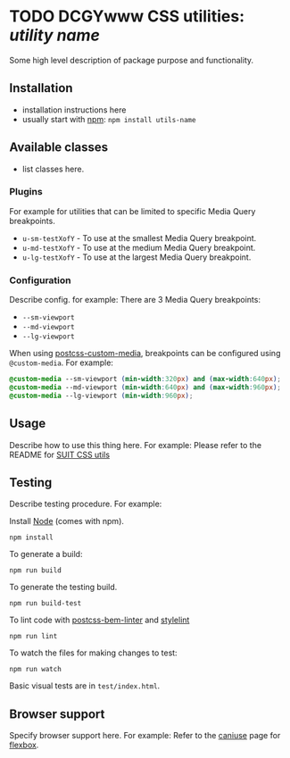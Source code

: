 # TODO DCGYwww CSS utilities: _utility name_

Some high level description of package purpose and functionality.

## Installation

* installation instructions here
* usually start with [npm](http://npmjs.org/): `npm install utils-name`

## Available classes

* list classes here.

### Plugins

For example for utilities that can be limited to specific Media Query breakpoints.

* `u-sm-testXofY` - To use at the smallest Media Query breakpoint.
* `u-md-testXofY` - To use at the medium Media Query breakpoint.
* `u-lg-testXofY` - To use at the largest Media Query breakpoint.

### Configuration

Describe config. for example: There are 3 Media Query breakpoints:

* `--sm-viewport`
* `--md-viewport`
* `--lg-viewport`

When using [postcss-custom-media](https://github.com/postcss/postcss-custom-media),
breakpoints can be configured using `@custom-media`. For example:

```css
@custom-media --sm-viewport (min-width:320px) and (max-width:640px);
@custom-media --md-viewport (min-width:640px) and (max-width:960px);
@custom-media --lg-viewport (min-width:960px);
```

## Usage

Describe how to use this thing here. For example:
Please refer to the README for [SUIT CSS utils](https://github.com/suitcss/utils/)

## Testing

Describe testing procedure. For example:

Install [Node](http://nodejs.org) (comes with npm).

```
npm install
```

To generate a build:

```
npm run build
```

To generate the testing build.

```
npm run build-test
```

To lint code with [postcss-bem-linter](https://github.com/postcss/postcss-bem-linter) and [stylelint](http://stylelint.io/)

```
npm run lint
```

To watch the files for making changes to test:

```
npm run watch
```

Basic visual tests are in `test/index.html`.

## Browser support

Specify browser support here. For example:
Refer to the [caniuse](http://caniuse.com/) page for [flexbox](http://caniuse.com/#feat=flexbox).
